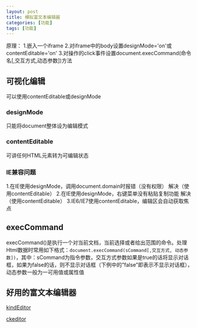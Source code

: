 ```yaml
---
layout: post
title: 模拟富文本编辑器
categories: [功能]
tags: [功能]
---
```



原理：
1.嵌入一个iframe
2.对iframe中的body设置designMode='on'或contentEditable='on'
3.对操作的click事件设置document.execCommand(命令名[,交互方式,动态参数])方法


## 可视化编辑

可以使用contentEditable或designMode

### designMode

只能将document整体设为编辑模式

### contentEditable

可讲任何HTML元素转为可编辑状态

### IE兼容问题

1.在IE使用designMode，调用document.domain时报错（没有权限）
解决（使用contentEditable）
2.在IE使用designMode，右键菜单没有粘贴复制功能
解决（使用contentEditable）
3.IE6/IE7使用contentEditable，编辑区会自动获取焦点

## execCommand

execCommand()是执行一个对当前文档，当前选择或者给出范围的命令。处理Html数据时常用如下格式：`document.execCommand(sCommand[,交互方式, 动态参数])`，其中：sCommand为指令参数，交互方式参数如果是true的话将显示对话框，如果为false的话，则不显示对话框（下例中的”false”即表示不显示对话框），动态参数一般为一可用值或属性值




## 好用的富文本编辑器

[kindEditor][1]

[ckeditor][2]


  [1]: http://kindeditor.net/demo.php
  [2]: http://ckeditor.com/